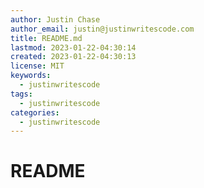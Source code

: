 ```yaml
---
author: Justin Chase
author_email: justin@justinwritescode.com
title: README.md
lastmod: 2023-01-22-04:30:14
created: 2023-01-22-04:30:13
license: MIT
keywords: 
  - justinwritescode
tags: 
  - justinwritescode
categories: 
  - justinwritescode
---
```


# README
